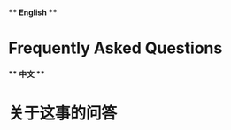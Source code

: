 <!-- tabs:start -->

#### ** English **

# Frequently Asked Questions

#### ** 中文 **

# 关于这事的问答

<!-- tabs:end -->
